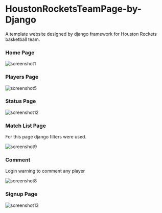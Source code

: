 # HoustonRocketsTeamPage-by-Django

A template website designed by django framework for Houston Rockets basketball team.


### Home Page

![screenshot1](https://user-images.githubusercontent.com/34476050/62292662-9246e500-b46f-11e9-8835-e0395c65a20e.png)


### Players Page

![screenshot5](https://user-images.githubusercontent.com/34476050/62296475-d342f780-b477-11e9-9ce9-871c40029623.png)

### Status Page

![screenshot12](https://user-images.githubusercontent.com/34476050/62296531-efdf2f80-b477-11e9-8fea-f0d8279dcf02.png)


### Match List Page

For this page django filters were used.

![screenshot9](https://user-images.githubusercontent.com/34476050/62296564-fec5e200-b477-11e9-901a-bd940e415d95.png)


### Comment

Login warning to comment any player

![screenshot8](https://user-images.githubusercontent.com/34476050/62296610-1dc47400-b478-11e9-8d4e-c5f1829118d2.png)


### Signup Page

![screenshot13](https://user-images.githubusercontent.com/34476050/62296706-51070300-b478-11e9-8f71-76b86e123543.png)
